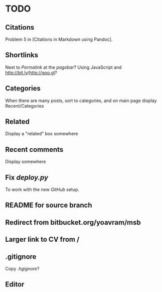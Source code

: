 # TODO

## Citations 

Problem 5 in [Citations in Markdown using Pandoc].

## Shortlinks

Next to *Permalink* at the *pagebar*?
Using JavaScript and <http://bit.ly>/<http://goo.gl>?

## Categories

When there are many posts, sort to categories, and on main page display Recent/Categories

## Related

Display a "related" box somewhere

## Recent comments
 
Display somewhere

## Fix *deploy.py* 

To work with the new *GitHub* setup.

## README for source branch

## Redirect from bitbucket.org/yoavram/msb

## Larger link to CV from /

## .gitignore

Copy *.hgignore*?

## Editor